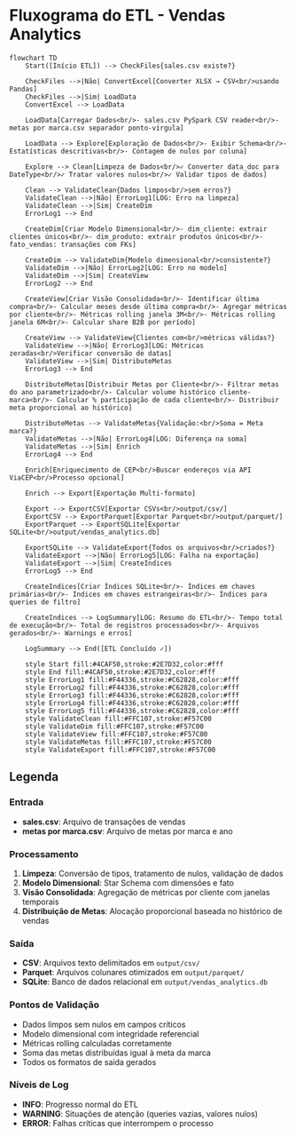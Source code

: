 # Fluxograma do ETL - Vendas Analytics

```mermaid
flowchart TD
    Start([Início ETL]) --> CheckFiles{sales.csv existe?}
    
    CheckFiles -->|Não| ConvertExcel[Converter XLSX → CSV<br/>usando Pandas]
    CheckFiles -->|Sim| LoadData
    ConvertExcel --> LoadData
    
    LoadData[Carregar Dados<br/>- sales.csv PySpark CSV reader<br/>- metas por marca.csv separador ponto-vírgula]
    
    LoadData --> Explore[Exploração de Dados<br/>- Exibir Schema<br/>- Estatísticas descritivas<br/>- Contagem de nulos por coluna]
    
    Explore --> Clean[Limpeza de Dados<br/>✓ Converter data_doc para DateType<br/>✓ Tratar valores nulos<br/>✓ Validar tipos de dados]
    
    Clean --> ValidateClean{Dados limpos<br/>sem erros?}
    ValidateClean -->|Não| ErrorLog1[LOG: Erro na limpeza]
    ValidateClean -->|Sim| CreateDim
    ErrorLog1 --> End
    
    CreateDim[Criar Modelo Dimensional<br/>- dim_cliente: extrair clientes únicos<br/>- dim_produto: extrair produtos únicos<br/>- fato_vendas: transações com FKs]
    
    CreateDim --> ValidateDim{Modelo dimensional<br/>consistente?}
    ValidateDim -->|Não| ErrorLog2[LOG: Erro no modelo]
    ValidateDim -->|Sim| CreateView
    ErrorLog2 --> End
    
    CreateView[Criar Visão Consolidada<br/>- Identificar última compra<br/>- Calcular meses desde última compra<br/>- Agregar métricas por cliente<br/>- Métricas rolling janela 3M<br/>- Métricas rolling janela 6M<br/>- Calcular share B2B por período]
    
    CreateView --> ValidateView{Clientes com<br/>métricas válidas?}
    ValidateView -->|Não| ErrorLog3[LOG: Métricas zeradas<br/>Verificar conversão de datas]
    ValidateView -->|Sim| DistributeMetas
    ErrorLog3 --> End
    
    DistributeMetas[Distribuir Metas por Cliente<br/>- Filtrar metas do ano parametrizado<br/>- Calcular volume histórico cliente-marca<br/>- Calcular % participação de cada cliente<br/>- Distribuir meta proporcional ao histórico]
    
    DistributeMetas --> ValidateMetas{Validação:<br/>Soma = Meta marca?}
    ValidateMetas -->|Não| ErrorLog4[LOG: Diferença na soma]
    ValidateMetas -->|Sim| Enrich
    ErrorLog4 --> End
    
    Enrich[Enriquecimento de CEP<br/>Buscar endereços via API ViaCEP<br/>Processo opcional]
    
    Enrich --> Export[Exportação Multi-formato]
    
    Export --> ExportCSV[Exportar CSVs<br/>output/csv/]
    ExportCSV --> ExportParquet[Exportar Parquet<br/>output/parquet/]
    ExportParquet --> ExportSQLite[Exportar SQLite<br/>output/vendas_analytics.db]
    
    ExportSQLite --> ValidateExport{Todos os arquivos<br/>criados?}
    ValidateExport -->|Não| ErrorLog5[LOG: Falha na exportação]
    ValidateExport -->|Sim| CreateIndices
    ErrorLog5 --> End
    
    CreateIndices[Criar Índices SQLite<br/>- Índices em chaves primárias<br/>- Índices em chaves estrangeiras<br/>- Índices para queries de filtro]
    
    CreateIndices --> LogSummary[LOG: Resumo do ETL<br/>- Tempo total de execução<br/>- Total de registros processados<br/>- Arquivos gerados<br/>- Warnings e erros]
    
    LogSummary --> End([ETL Concluído ✓])
    
    style Start fill:#4CAF50,stroke:#2E7D32,color:#fff
    style End fill:#4CAF50,stroke:#2E7D32,color:#fff
    style ErrorLog1 fill:#F44336,stroke:#C62828,color:#fff
    style ErrorLog2 fill:#F44336,stroke:#C62828,color:#fff
    style ErrorLog3 fill:#F44336,stroke:#C62828,color:#fff
    style ErrorLog4 fill:#F44336,stroke:#C62828,color:#fff
    style ErrorLog5 fill:#F44336,stroke:#C62828,color:#fff
    style ValidateClean fill:#FFC107,stroke:#F57C00
    style ValidateDim fill:#FFC107,stroke:#F57C00
    style ValidateView fill:#FFC107,stroke:#F57C00
    style ValidateMetas fill:#FFC107,stroke:#F57C00
    style ValidateExport fill:#FFC107,stroke:#F57C00
```

## Legenda

### Entrada
- **sales.csv**: Arquivo de transações de vendas
- **metas por marca.csv**: Arquivo de metas por marca e ano

### Processamento
1. **Limpeza**: Conversão de tipos, tratamento de nulos, validação de dados
2. **Modelo Dimensional**: Star Schema com dimensões e fato
3. **Visão Consolidada**: Agregação de métricas por cliente com janelas temporais
4. **Distribuição de Metas**: Alocação proporcional baseada no histórico de vendas

### Saída
- **CSV**: Arquivos texto delimitados em `output/csv/`
- **Parquet**: Arquivos colunares otimizados em `output/parquet/`
- **SQLite**: Banco de dados relacional em `output/vendas_analytics.db`

### Pontos de Validação
- Dados limpos sem nulos em campos críticos
- Modelo dimensional com integridade referencial
- Métricas rolling calculadas corretamente
- Soma das metas distribuídas igual à meta da marca
- Todos os formatos de saída gerados

### Níveis de Log
- **INFO**: Progresso normal do ETL
- **WARNING**: Situações de atenção (queries vazias, valores nulos)
- **ERROR**: Falhas críticas que interrompem o processo
